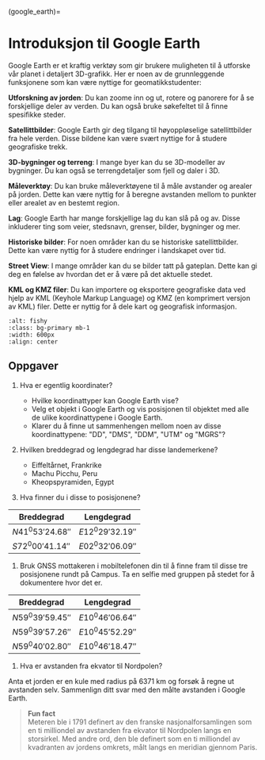 (google_earth)=
# Introduksjon til Google Earth

Google Earth er et kraftig verktøy som gir brukere muligheten til å utforske vår planet i detaljert 3D-grafikk. Her er noen av de grunnleggende funksjonene som kan være nyttige for geomatikkstudenter:

**Utforskning av jorden**: Du kan zoome inn og ut, rotere og panorere for å se forskjellige deler av verden. Du kan også bruke søkefeltet til å finne spesifikke steder.

**Satellittbilder**: Google Earth gir deg tilgang til høyoppløselige satellittbilder fra hele verden. Disse bildene kan være svært nyttige for å studere geografiske trekk.

**3D-bygninger og terreng**: I mange byer kan du se 3D-modeller av bygninger. Du kan også se terrengdetaljer som fjell og daler i 3D.

**Måleverktøy**: Du kan bruke måleverktøyene til å måle avstander og arealer på jorden. Dette kan være nyttig for å beregne avstanden mellom to punkter eller arealet av en bestemt region.

**Lag**: Google Earth har mange forskjellige lag du kan slå på og av. Disse inkluderer ting som veier, stedsnavn, grenser, bilder, bygninger og mer.

**Historiske bilder**: For noen områder kan du se historiske satellittbilder. Dette kan være nyttig for å studere endringer i landskapet over tid.

**Street View**: I mange områder kan du se bilder tatt på gateplan. Dette kan gi deg en følelse av hvordan det er å være på det aktuelle stedet.

**KML og KMZ filer**: Du kan importere og eksportere geografiske data ved hjelp av KML (Keyhole Markup Language) og KMZ (en komprimert versjon av KML) filer. Dette er nyttig for å dele kart og geografisk informasjon.

```{image} ../bilder/google_earth.jpg
:alt: fishy
:class: bg-primary mb-1
:width: 600px
:align: center
```


## Oppgaver
1. Hva er egentlig koordinater?
   - Hvilke koordinattyper kan Google Earth vise?
   - Velg et objekt i Google Earth og vis posisjonen til objektet med alle de ulike koordinattypene i Google Earth.
   - Klarer du å finne ut sammenhengen mellom noen av disse koordinattypene: "DD", "DMS", "DDM", "UTM" og "MGRS"?


1. Hvilken breddegrad og lengdegrad har disse landemerkene?
   - Eiffeltårnet, Frankrike
   - Machu Picchu, Peru
   - Kheopspyramiden, Egypt


1. Hva finner du i disse to posisjonene?

|Breddegrad|Lengdegrad|
|---|---|
| $N41^0 53' 24.68''$ | $E12^0 29' 32.19''$ |
| $S72^0 00' 41.14''$ | $E02^0 32' 06.09''$ |


1. Bruk GNSS mottakeren i mobiltelefonen din til å finne fram til disse tre posisjonene rundt på Campus. Ta en selfie med gruppen på stedet for å dokumentere hvor det er.

|Breddegrad|Lengdegrad|
|---|---|
|$N59^0 39' 59.45''$|$E10^0 46' 06.64''$|
|$N59^0 39' 57.26''$|$E10^0 45' 52.29''$|
|$N59^0 40' 02.80''$|$E10^0 46' 18.47''$|


1. Hva er avstanden fra ekvator til Nordpolen?

Anta et jorden er en kule med radius på 6371 km og forsøk å regne ut avstanden selv. Sammenlign ditt svar med den målte avstanden i Google Earth.


> **Fun fact** <br> Meteren ble i 1791 definert av den franske nasjonalforsamlingen som en ti milliondel av avstanden fra ekvator til Nordpolen langs en storsirkel. Med andre ord, den ble definert som en ti milliondel av kvadranten av jordens omkrets, målt langs en meridian gjennom Paris.

